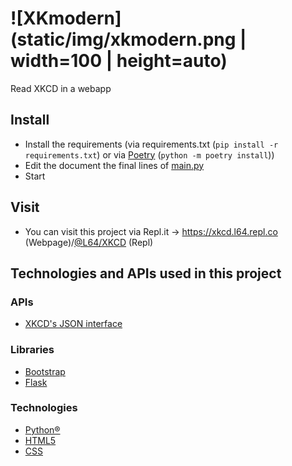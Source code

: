 # ![XKmodern](static/img/xkmodern.png | width=100 | height=auto)
Read XKCD in a webapp
## Install
- Install the requirements (via requirements.txt (`pip install -r requirements.txt`) or via [Poetry](https://python-poetry.org) (`python -m poetry install`))
- Edit the document the final lines of [main.py](main.py)
- Start
## Visit
- You can visit this project via Repl.it -> https://xkcd.l64.repl.co (Webpage)/[@L64/XKCD](https://repl.it/@L64/XKCD) (Repl)
## Technologies and APIs used in this project
### APIs
- [XKCD's JSON interface](https://xkcd.com/json.html)
### Libraries
- [Bootstrap](https://getbootstrap.com)
- [Flask](https://palletsprojects.com/p/flask)
### Technologies
- [Python®](https://python.org)
- [HTML5](https://html.spec.whatwg.org)
- [CSS](https://www.w3.org/TR/CSS/)
